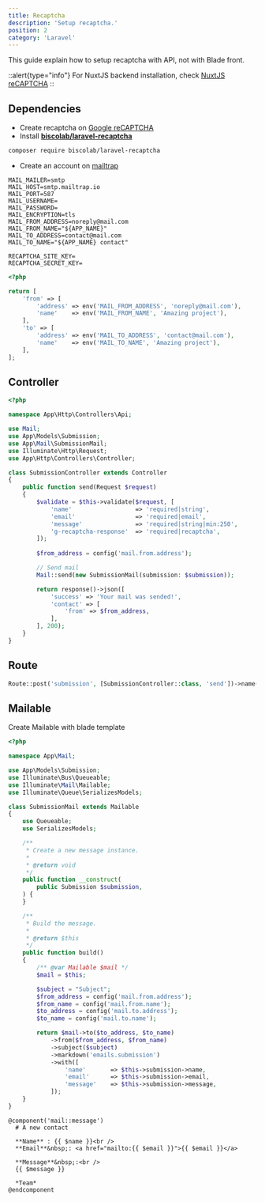 ```yaml
---
title: Recaptcha
description: 'Setup recaptcha.'
position: 2
category: 'Laravel'
---
```


This guide explain how to setup recaptcha with API, not with Blade front.

::alert{type="info"}
For NuxtJS backend installation, check [NuxtJS reCAPTCHA](/documentation/development/frameworks/nuxtjs/recaptcha)
::

## Dependencies

- Create recaptcha on [Google reCAPTCHA](https://www.google.com/recaptcha/admin)
- Install [**biscolab/laravel-recaptcha**](https://github.com/biscolab/laravel-recaptcha)

```bash
composer require biscolab/laravel-recaptcha
```

- Create an account on [mailtrap](https://mailtrap.io)

```dotenv [.env]
MAIL_MAILER=smtp
MAIL_HOST=smtp.mailtrap.io
MAIL_PORT=587
MAIL_USERNAME=
MAIL_PASSWORD=
MAIL_ENCRYPTION=tls
MAIL_FROM_ADDRESS=noreply@mail.com
MAIL_FROM_NAME="${APP_NAME}"
MAIL_TO_ADDRESS=contact@mail.com
MAIL_TO_NAME="${APP_NAME} contact"

RECAPTCHA_SITE_KEY=
RECAPTCHA_SECRET_KEY=
```

```php title="config/mail.php"
<?php

return [
    'from' => [
        'address' => env('MAIL_FROM_ADDRESS', 'noreply@mail.com'),
        'name'    => env('MAIL_FROM_NAME', 'Amazing project'),
    ],
    'to' => [
        'address' => env('MAIL_TO_ADDRESS', 'contact@mail.com'),
        'name'    => env('MAIL_TO_NAME', 'Amazing project'),
    ],
];
```

## Controller

```php title="app/Http/Controllers/Api/SubmissionController.php"
<?php

namespace App\Http\Controllers\Api;

use Mail;
use App\Models\Submission;
use App\Mail\SubmissionMail;
use Illuminate\Http\Request;
use App\Http\Controllers\Controller;

class SubmissionController extends Controller
{
    public function send(Request $request)
    {
        $validate = $this->validate($request, [
            'name'                  => 'required|string',
            'email'                 => 'required|email',
            'message'               => 'required|string|min:250',
            'g-recaptcha-response'  => 'required|recaptcha',
        ]);
        
        $from_address = config('mail.from.address');

        // Send mail
        Mail::send(new SubmissionMail(submission: $submission));

        return response()->json([
            'success' => 'Your mail was sended!',
            'contact' => [
                'from' => $from_address,
            ],
        ], 200);
    }
}
```

## Route

```php title="routes/api.php"
Route::post('submission', [SubmissionController::class, 'send'])->name('api.submission.send');
```

## Mailable

Create Mailable with blade template

```php title="app/Mail/SubmissionMail.php"
<?php

namespace App\Mail;

use App\Models\Submission;
use Illuminate\Bus\Queueable;
use Illuminate\Mail\Mailable;
use Illuminate\Queue\SerializesModels;

class SubmissionMail extends Mailable
{
    use Queueable;
    use SerializesModels;

    /**
     * Create a new message instance.
     *
     * @return void
     */
    public function __construct(
        public Submission $submission,
    ) {
    }

    /**
     * Build the message.
     *
     * @return $this
     */
    public function build()
    {
        /** @var Mailable $mail */
        $mail = $this;

        $subject = "Subject";
        $from_address = config('mail.from.address');
        $from_name = config('mail.from.name');
        $to_address = config('mail.to.address');
        $to_name = config('mail.to.name');

        return $mail->to($to_address, $to_name)
            ->from($from_address, $from_name)
            ->subject($subject)
            ->markdown('emails.submission')
            ->with([
                'name'       => $this->submission->name,
                'email'      => $this->submission->email,
                'message'    => $this->submission->message,
            ]);
    }
}
```

```blade [resources/views/emails/submission.blade.php"
@component('mail::message')
  # A new contact

  **Name** : {{ $name }}<br />
  **Email**&nbsp;: <a href="mailto:{{ $email }}">{{ $email }}</a>

  **Message**&nbsp;:<br />
  {{ $message }}

  *Team*
@endcomponent
```
